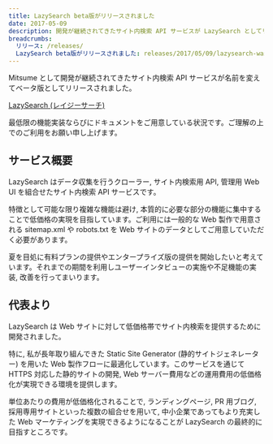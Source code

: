 ```yaml
---
title: LazySearch beta版がリリースされました
date: 2017-05-09
description: 開発が継続されてきたサイト内検索 API サービスが LazySearch としてリリースされました。
breadcrumbs:
  リリース: /releases/
  LazySearch beta版がリリースされました: releases/2017/05/09/lazysearch-was-released-as-beta-version/
---
```


Mitsume として開発が継続されてきたサイト内検索 API サービスが名前を変えてベータ版としてリリースされました。

[LazySearch \(レイジーサーチ\)](https://lazysear.ch/)

最低限の機能実装ならびにドキュメントをご用意している状況です。ご理解の上でのご利用をお願い申し上げます。

## サービス概要

LazySearch はデータ収集を行うクローラー, サイト内検索用 API, 管理用 Web UI を組合せたサイト内検索 API サービスです。

特徴として可能な限り複雑な機能は避け, 本質的に必要な部分の機能に集中することで低価格の実現を目指しています。ご利用には一般的な Web 製作で用意される sitemap.xml や robots.txt を Web サイトのデータとしてご用意していただく必要があります。

夏を目処に有料プランの提供やエンタープライズ版の提供を開始したいと考えています。それまでの期間を利用しユーザーインタビューの実施や不足機能の実装, 改善を行ってまいります。

## 代表より

LazySearch は Web サイトに対して低価格帯でサイト内検索を提供するために開発されました。

特に, 私が長年取り組んできた Static Site Generator (静的サイトジェネレーター) を用いた Web 製作フローに最適化しています。このサービスを通じて HTTPS 対応した静的サイトの開発, Web サーバー費用などの運用費用の低価格化が実現できる環境を提供します。

単位あたりの費用が低価格化されることで, ランディングページ, PR 用ブログ, 採用専用サイトといった複数の組合せを用いて, 中小企業であってもより充実した Web マーケティングを実現できるようになることが LazySearch の最終的に目指すところです。
